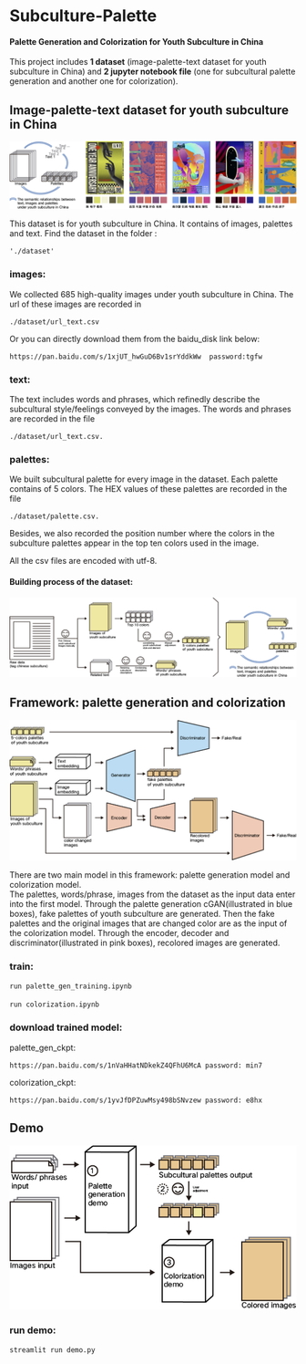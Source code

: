 # Subculture-Palette
#### Palette Generation and Colorization for Youth Subculture in China

This project includes **1 dataset** (image-palette-text dataset for youth subculture in China) and **2 jupyter notebook file** (one for subcultural palette generation and another one for colorization).


## Image-palette-text dataset for youth subculture in China

![dataset](./pic/dataset.jpg)

This dataset is for youth subculture in China. It contains of images, palettes and text. Find the dataset in the folder :

    './dataset'



### images:

We collected 685 high-quality images under youth subculture in China. The url of these images are recorded in 

    ./dataset/url_text.csv

Or you can directly download them from the baidu_disk link below:

    https://pan.baidu.com/s/1xjUT_hwGuD6Bv1srYddkWw  password:tgfw 


### text:

The text includes words and phrases, which refinedly describe the subcultural style/feelings conveyed by the images. The words and phrases are recorded in the file 

    ./dataset/url_text.csv.

### palettes:
We built subcultural palette for every image in the dataset. Each palette contains of 5 colors. The HEX values of these palettes are recorded in the file 

    ./dataset/palette.csv.   
Besides, we also recorded the position number where the colors in the subculture palettes appear in the top ten colors used in the image.

All the csv files are encoded with utf-8.

#### Building process of the dataset:

![data prepare](pic/dataset_str.jpg)




## Framework: palette generation and colorization

![palette generation and colorization](pic/structure.jpg)

There are two main model in this framework: palette generation model and colorization model.   
The palettes, words/phrase, images from the dataset as the input data enter into the first model. Through the palette generation cGAN(illustrated in blue boxes), fake palettes of youth subculture are generated. Then the fake palettes and the original images that are changed color are as the input of the colorization model. Through the encoder, decoder and discriminator(illustrated in pink boxes), recolored images are generated.

### train:

    run palette_gen_training.ipynb

    run colorization.ipynb


### download trained model:
palette_gen_ckpt: 

    https://pan.baidu.com/s/1nVaHHatNDkekZ4QFhU6McA password: min7 

colorization_ckpt: 

    https://pan.baidu.com/s/1yvJfDPZuwMsy498bSNvzew password: e8hx



## Demo

![demo](pic/demo.jpg)

### run demo:
 ```python
streamlit run demo.py
 ```

